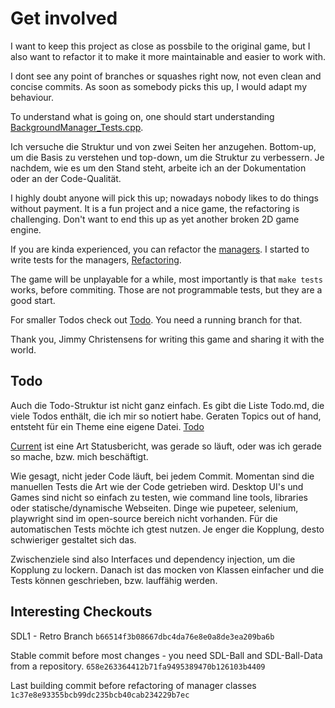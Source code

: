 # Get involved

I want to keep this project as close as possbile to the original game, but I also want to refactor it to make it more
maintainable and easier to work with.

I dont see any point of branches or squashes right now, not even clean and concise commits.
As soon as somebody picks this up, I would adapt my behaviour.

To understand what is going on, one should start
understanding [BackgroundManager_Tests.cpp](../../tests/manual/BackgroundManager_Tests.cpp).

Ich versuche die Struktur und von zwei Seiten her anzugehen. Bottom-up, um die Basis zu verstehen und top-down, um die
Struktur zu verbessern. Je nachdem, wie es um den Stand steht, arbeite ich an der Dokumentation oder an der
Code-Qualität.

I highly doubt anyone will pick this up; nowadays nobody likes to do things without payment.
It is a fun project and a nice game, the refactoring is challenging.
Don't want to end this up as yet another broken 2D game engine.

If you are kinda experienced, you can refactor the [managers](Managers.md).
I started to write tests for the managers, [Refactoring](Todo.md##Refactoring).

The game will be unplayable for a while, most importantly is that `make tests` works, before commiting.
Those are not programmable tests, but they are a good start.

For smaller Todos check out [Todo](Todo.md). You need a running branch for that.

Thank you, Jimmy Christensens for writing this game and sharing it with the world.

## Todo

Auch die Todo-Struktur ist nicht ganz einfach.
Es gibt die Liste Todo.md, die viele Todos enthält, die ich mir so notiert habe.
Geraten Topics out of hand, entsteht für ein Theme eine eigene Datei.
[Todo](Todo.md)

[Current](CURRENT.md) ist eine Art Statusbericht, was gerade so läuft, oder was ich gerade so mache, bzw. mich
beschäftigt.

Wie gesagt, nicht jeder Code läuft, bei jedem Commit. Momentan sind die manuellen Tests die Art wie der Code getrieben
wird.
Desktop UI's und Games sind nicht so einfach zu testen, wie command line tools, libraries oder statische/dynamische
Webseiten. Dinge wie pupeteer, selenium, playwright sind im open-source bereich nicht vorhanden. Für die automatischen
Tests möchte ich gtest nutzen. Je enger die Kopplung, desto schwieriger gestaltet sich das.

Zwischenziele sind also Interfaces und dependency injection, um die Kopplung zu lockern.
Danach ist das mocken von Klassen einfacher und die Tests können geschrieben, bzw. lauffähig werden.

## Interesting Checkouts

SDL1 - Retro Branch
`b66514f3b08667dbc4da76e8e0a8de3ea209ba6b`

Stable commit before most changes - you need SDL-Ball and SDL-Ball-Data from a repository.
`658e263364412b71fa9495389470b126103b4409`

Last building commit before refactoring of manager classes
`1c37e8e93355bcb99dc235bcb40cab234229b7ec`
